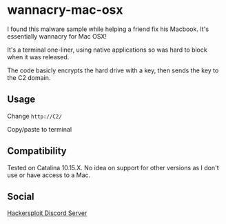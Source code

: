# wannacry-mac-osx
I found this malware sample while helping a friend fix his Macbook. It's essentially wannacry for Mac OSX!

It's a terminal one-liner, using native applications so was hard to block when it was released.

The code basicly encrypts the hard drive with a key, then sends the key to the C2 domain.

## Usage
Change `http://C2/`

Copy/paste to terminal

## Compatibility
Tested on Catalina 10.15.X.
No idea on support for other versions as I don't use or have access to a Mac. 


## Social
[Hackersploit Discord Server](https://discord.gg/3q6uwWAJTK)
